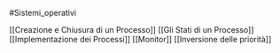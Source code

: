 #Sistemi_operativi 

[[Creazione e Chiusura di un Processo]]
[[Gli Stati di un Processo]]
[[Implementazione dei Processi]]
[[Monitor]]
[[Inversione delle priorità]]


